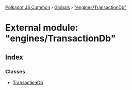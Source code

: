 [Polkadot JS Common](../README.md) › [Globals](../globals.md) › ["engines/TransactionDb"](_engines_transactiondb_.md)

# External module: "engines/TransactionDb"

## Index

### Classes

* [TransactionDb](../classes/_engines_transactiondb_.transactiondb.md)
